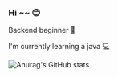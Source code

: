 ### Hi ~~ 😊

Backend beginner 🌱

I'm currently learning a java 💻

![Anurag's GitHub stats](https://github-readme-stats.vercel.app/api?username=anuraghazra&show_icons=true&theme=radical)

<!--
**kyoding/kyoding** is a ✨ _special_ ✨ repository because its `README.md` (this file) appears on your GitHub profile.

Here are some ideas to get you started:

- 🔭 I’m currently working on ...
- 🌱 I’m currently learning ...
- 👯 I’m looking to collaborate on ...
- 🤔 I’m looking for help with ...
- 💬 Ask me about ...
- 📫 How to reach me: ...
- 😄 Pronouns: ...
- ⚡ Fun fact: ...
-->
